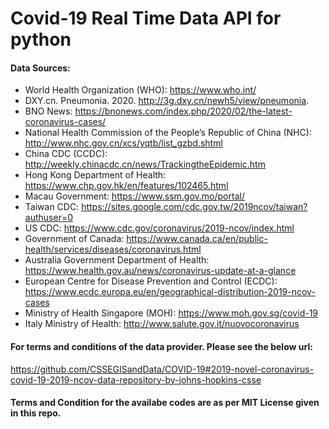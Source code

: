# Covid-19 Real Time Data API for python




#### Data Sources:

  * World Health Organization (WHO): https://www.who.int/
  * DXY.cn. Pneumonia. 2020. http://3g.dxy.cn/newh5/view/pneumonia.
  * BNO News: https://bnonews.com/index.php/2020/02/the-latest-coronavirus-cases/
  * National Health Commission of the People’s Republic of China (NHC): http://www.nhc.gov.cn/xcs/yqtb/list_gzbd.shtml
  * China CDC (CCDC): http://weekly.chinacdc.cn/news/TrackingtheEpidemic.htm
  * Hong Kong Department of Health: https://www.chp.gov.hk/en/features/102465.html
  * Macau Government: https://www.ssm.gov.mo/portal/
  * Taiwan CDC: https://sites.google.com/cdc.gov.tw/2019ncov/taiwan?authuser=0
  * US CDC: https://www.cdc.gov/coronavirus/2019-ncov/index.html
  * Government of Canada: https://www.canada.ca/en/public-health/services/diseases/coronavirus.html
  * Australia Government Department of Health: https://www.health.gov.au/news/coronavirus-update-at-a-glance
  * European Centre for Disease Prevention and Control (ECDC): https://www.ecdc.europa.eu/en/geographical-distribution-2019-ncov-cases
  * Ministry of Health Singapore (MOH): https://www.moh.gov.sg/covid-19
  * Italy Ministry of Health: http://www.salute.gov.it/nuovocoronavirus


#### For terms and conditions of the data provider. Please see the below url:

https://github.com/CSSEGISandData/COVID-19#2019-novel-coronavirus-covid-19-2019-ncov-data-repository-by-johns-hopkins-csse

#### Terms and Condition for the availabe codes are as per MIT License given in this repo.
